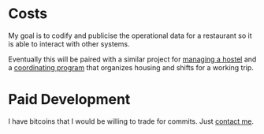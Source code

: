 Costs
=====

My goal is to codify and publicise the operational data for a restaurant so it is able to interact with other systems.

Eventually this will be paired with a similar project for [managing a hostel](https://github.com/dhappy/housing) and a [coordinating program](https://github.com/dhappy/tour) that organizes housing and shifts for a working trip.

# Paid Development

I have bitcoins that I would be willing to trade for commits. Just [contact me](mailto:will@dhappy.org).
